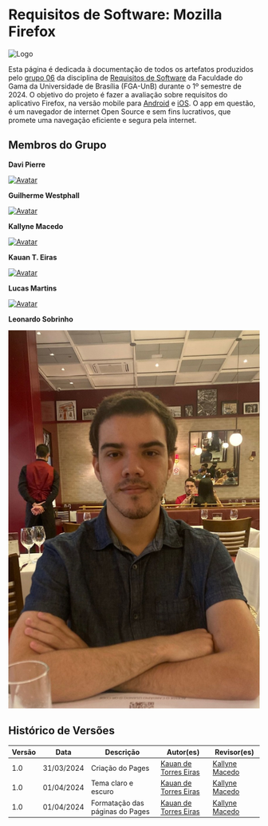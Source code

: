 # **Requisitos de Software: Mozilla Firefox**

![Logo](../assets/images/logo.png)

Esta página é dedicada à documentação de todos os artefatos produzidos pelo [grupo 06](https://github.com/Requisitos-de-Software/2024.1-Firefox) da disciplina de [Requisitos de Software](https://github.com/Requisitos-de-Software) da Faculdade do Gama da Universidade de Brasília (FGA-UnB) durante o 1º semestre de 2024. O objetivo do projeto é fazer a avaliação sobre requisitos do aplicativo Firefox, na versão mobile para [Android](https://play.google.com/store/apps/details?id=org.mozilla.firefox&hl=pt_BR&gl=US) e [iOS](https://apps.apple.com/br/app/firefox-private-safe-browser/id989804926). O app em questão, é um navegador de internet Open Source e sem fins lucrativos, que promete uma navegação eficiente e segura pela internet.

## Membros do Grupo

**Davi Pierre**

[![Avatar](https://media.licdn.com/dms/image/D4D35AQE-dMlUvuh1Tw/profile-framedphoto-shrink_800_800/0/1684538643670?e=1712599200&v=beta&t=3EEfKjwCj7oAk9eyWmxVaUhZxroZRHytmqdl1pPep0I)](https://github.com/DaviPierre)

**Guilherme Westphall**

[![Avatar](https://avatars.githubusercontent.com/u/101183849?v=4)](https://github.com/west7)

**Kallyne Macedo**

[![Avatar](https://media.licdn.com/dms/image/D4D03AQH6VXD0cGfrTA/profile-displayphoto-shrink_800_800/0/1680625762596?e=1717632000&v=beta&t=m2MffYI54l4dkBtnoTA-G9isHnY5iRga6RRApZYqwRI)](https://github.com/kalipassos)

**Kauan T. Eiras**

[![Avatar](https://avatars.githubusercontent.com/u/43351064?v=4)](https://github.com/kauaneiras)

**Lucas Martins**

[![Avatar](https://avatars.githubusercontent.com/u/104236229?v=4)](https://github.com/martinsglucas)

**Leonardo Sobrinho**

[![Avatar](/images/leonardo.jpeg)](https://github.com/Leonardo0o0)

## Histórico de Versões

| Versão | Data       | Descrição                    | Autor(es)                               | Revisor(es)                             |
| ------ | ---------- | ---------------------------- | --------------------------------------- | --------------------------------------- |
| 1.0    | 31/03/2024 | Criação do Pages             | [Kauan de Torres Eiras](https://github.com/kauaneiras) | [Kallyne Macedo](https://github.com/kalipassos) |
| 1.0    | 01/04/2024 | Tema claro e escuro          | [Kauan de Torres Eiras](https://github.com/kauaneiras) | [Kallyne Macedo](https://github.com/kalipassos) |
| 1.0    | 01/04/2024 | Formatação das páginas do Pages | [Kauan de Torres Eiras](https://github.com/kauaneiras) | [Kallyne Macedo](https://github.com/kalipassos) |
